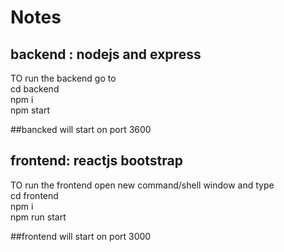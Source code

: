 




# Notes

## backend : nodejs and express

TO run the backend go to <br />
cd backend <br />
npm i<br />
npm start<br />

##bancked will start on port 3600

## frontend: reactjs bootstrap


TO run the frontend open new command/shell window and type  <br />
cd frontend <br />
npm i <br />
npm run start <br />

##frontend will start on port 3000<br />
